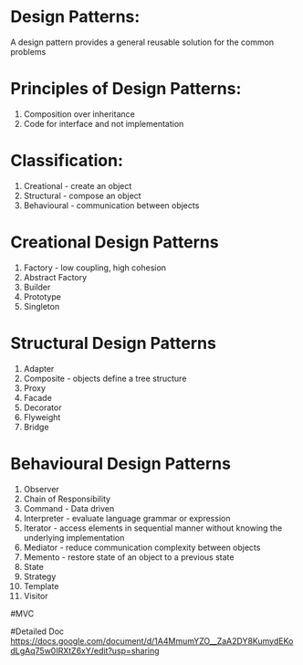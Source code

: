 # Design Patterns:
A design pattern provides a general reusable solution for the common problems

# Principles of Design Patterns:
1. Composition over inheritance
2. Code for interface and not implementation

# Classification:
1. Creational - create an object
2. Structural - compose an object
3. Behavioural - communication between objects

# Creational Design Patterns
1. Factory - low coupling, high cohesion
2. Abstract Factory
3. Builder
4. Prototype
5. Singleton

# Structural Design Patterns
1. Adapter
2. Composite - objects define a tree structure
3. Proxy
4. Facade
5. Decorator
6. Flyweight
7. Bridge

# Behavioural Design Patterns
1. Observer
2. Chain of Responsibility
3. Command - Data driven
4. Interpreter - evaluate language grammar or expression
5. Iterator - access elements in sequential manner without knowing the underlying implementation
6. Mediator - reduce communication complexity between objects
7. Memento - restore state of an object to a previous state
8. State
9. Strategy
10. Template
11. Visitor

#MVC

#Detailed Doc
https://docs.google.com/document/d/1A4MmumYZO__ZaA2DY8KumydEKodLgAq75w0IRXtZ6xY/edit?usp=sharing
